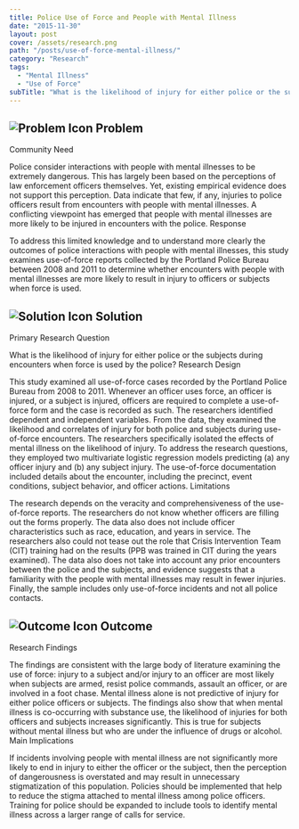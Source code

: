 ```yaml
---
title: Police Use of Force and People with Mental Illness
date: "2015-11-30"
layout: post
cover: /assets/research.png
path: "/posts/use-of-force-mental-illness/"
category: "Research"
tags:
  - "Mental Illness"
  - "Use of Force"
subTitle: "What is the likelihood of injury for either police or the subjects during encounters when force is used by the police?"
---
```

## ![Problem Icon](https://github.com/google/material-design-icons/raw/master/alert/1x_web/ic_error_outline_black_48dp.png "Problem") Problem

Community Need

Police consider interactions with people with mental illnesses to be extremely dangerous. This has largely been based on the perceptions of law enforcement officers themselves. Yet, existing empirical evidence does not support this perception. Data indicate that few, if any, injuries to police officers result from encounters with people with mental illnesses. A conflicting viewpoint has emerged that people with mental illnesses are more likely to be injured in encounters with the police.
Response

To address this limited knowledge and to understand more clearly the outcomes of police interactions with people with mental illnesses, this study examines use-of-force reports collected by the Portland Police Bureau between 2008 and 2011 to determine whether encounters with people with mental illnesses are more likely to result in injury to officers or subjects when force is used.

## ![Solution Icon](https://github.com/google/material-design-icons/raw/master/action/1x_web/ic_lightbulb_outline_black_48dp.png "Solution") Solution

Primary Research Question

What is the likelihood of injury for either police or the subjects during encounters when force is used by the police?
Research Design

This study examined all use-of-force cases recorded by the Portland Police Bureau from 2008 to 2011. Whenever an officer uses force, an officer is injured, or a subject is injured, officers are required to complete a use-of-force form and the case is recorded as such. The researchers identified dependent and independent variables. From the data, they examined the likelihood and correlates of injury for both police and subjects during use-of-force encounters. The researchers specifically isolated the effects of mental illness on the likelihood of injury. To address the research questions, they employed two multivariate logistic regression models predicting (a) any officer injury and (b) any subject injury. The use-of-force documentation included details about the encounter, including the precinct, event conditions, subject behavior, and officer actions.
Limitations

The research depends on the veracity and comprehensiveness of the use-of-force reports. The researchers do not know whether officers are filling out the forms properly. The data also does not include officer characteristics such as race, education, and years in service. The researchers also could not tease out the role that Crisis Intervention Team (CIT) training had on the results (PPB was trained in CIT during the years examined). The data also does not take into account any prior encounters between the police and the subjects, and evidence suggests that a familiarity with the people with mental illnesses may result in fewer injuries. Finally, the sample includes only use-of-force incidents and not all police contacts.

## ![Outcome Icon](https://github.com/google/material-design-icons/raw/master/action/1x_web/ic_view_list_black_48dp.png "Outcome") Outcome

Research Findings

The findings are consistent with the large body of literature examining the use of force: injury to a subject and/or injury to an officer are most likely when subjects are armed, resist police commands, assault an officer, or are involved in a foot chase. Mental illness alone is not predictive of injury for either police officers or subjects. The findings also show that when mental illness is co-occurring with substance use, the likelihood of injuries for both officers and subjects increases significantly. This is true for subjects without mental illness but who are under the influence of drugs or alcohol.
Main Implications

If incidents involving people with mental illness are not significantly more likely to end in injury to either the officer or the subject, then the perception of dangerousness is overstated and may result in unnecessary stigmatization of this population. Policies should be implemented that help to reduce the stigma attached to mental illness among police officers. Training for police should be expanded to include tools to identify mental illness across a larger range of calls for service.
